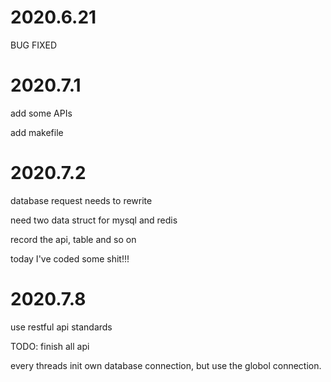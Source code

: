 

# 2020.6.21
BUG FIXED

# 2020.7.1
add some APIs

add makefile


# 2020.7.2

database request needs to rewrite

need two data struct for mysql and redis

record the api, table and so on

today I've coded some shit!!!

# 2020.7.8

use restful api standards

TODO: 
finish all api

every threads init own database connection, but use the globol connection. 